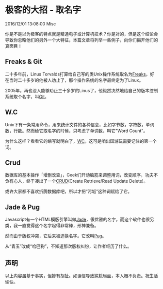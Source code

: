 # 极客的大招 - 取名字
2016/12/01 13:08:00
Misc


你是不是以为极客的特点就是精通电子或计算机技术？你是对的，但是这个结论会导致你忽略他们的另外一个大特征，本篇文章将列举一些例子，向你们揭开他们的真面目！


## Freaks & Git

二十多年前，Linus Torvalds打算给自己写的类Unix操作系统取名为[Freaks][freaks]，好在当时二十多岁的他被人劝止了，那个操作系统的名字最终定为了Linux。

2005年，再也没人能够劝止三十多岁的Linus了，他毅然决然地给自己的版本控制系统取个名字，叫[Git][git]。


## W.C

Unix下有一条常用命令，用来统计文件的各种信息，比如字节数，字符数，单词数，行数。然而给它取名字的时候，只考虑了单词数，叫它"Word Count"。

为什么这样？看看它的缩写就明白了，[WC][wc]。这可是咱出国游玩需要记住的第一个词。


## Crud

数据库的基本操作「增删改查」，Geek们开动脑筋来调整用词，改变顺序，功夫不负有心人，终于凑出了一个[CRUD][crud](Create Retrieve/Read Update Delete)。

或许大家都不喜欢折腾数据库吧，所以才把“污垢”这种词赋给了它。


## Jade & Pug

Javascript有一个HTML模版引擎叫做[Jade][jade]，很优雅的名字，而这个软件也很另类，我一直觉得这个名字起得非常棒，形神兼备。

然而由于版权冲突，它后来被迫换名字。它改叫[Pug][pug]。

从“青玉”改成“哈巴狗”，不知道那次版权纠纷，让作者经历了什么。


## 声明

以上内容虽基于事实，但掺有胡扯。如误信导致尴尬局面，本人概不负责。祝生活愉快。


[freaks]: http://cn.bing.com/dict/search?q=freaks
[git]: http://cn.bing.com/dict/search?q=git
[crud]: http://cn.bing.com/dict/search?q=crud
[wc]: http://cn.bing.com/dict/search?q=wc
[jade]: http://cn.bing.com/dict/search?q=jade
[pug]: http://cn.bing.com/dict/search?q=pug

